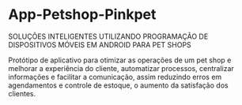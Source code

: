 # App-Petshop-Pinkpet
SOLUÇÕES INTELIGENTES UTILIZANDO PROGRAMAÇÃO DE DISPOSITIVOS MÓVEIS EM ANDROID PARA PET SHOPS 

Protótipo de aplicativo para otimizar as operações de um pet shop e melhorar a experiência do cliente, automatizar processos, centralizar informações e facilitar a comunicação, assim reduzindo erros em agendamentos e controle de estoque, o aumento da satisfação dos clientes. 
